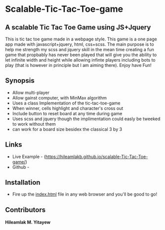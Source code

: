 # Scalable-Tic-Tac-Toe-game
## A scalable Tic Tac Toe Game using JS+Jquery
This is tic tac toe game made in a webpage style. This game is a one page app made with javascript+jquery, html, css+scss. The main purpose is to help me strength my scss and jquery skill in the mean time creating a fun game that propbably has never been played that will give you the ability to let infinite width and height while allowing infinte players including bots to play (that is however in principle but I am aiming there).
Enjoy have Fun!



## Synopsis
* Allow multi-player
* Allow gainst computer, with MinMax algorithm
* Uses a class Implementation of the tic-tac-toe-game
* When winner, cells highlight and character's cross out
* Include button to reset board at any time during game
* Uses scss and jquery though the implimentation could easly be tweeked to work without them  
* can work for a board size besidex the classical 3 by 3

## Links

* Live Example - (https://hileamlakb.github.io/scalable-Tic-Tac-Toe-game/) 
* Github - 

## Installation

* Fire up the [index.html](https://hileamlakb.github.io/scalable-Tic-Tac-Toe-game/) file in any web browser and you'll be good to go!

## Contributors

#### Hileamlak M. Yitayew
